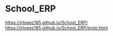 # School_ERP

https://jrlopez185.github.io/School_ERP/
https://jrlopez185.github.io/School_ERP/login.html
